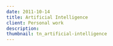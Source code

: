 ```yaml
---
date: 2011-10-14
title: Artificial Intelligence
client: Personal work
description:
thumbnail: tn_artificial-intelligence
---
```


<img srcset="/img/artificial-intelligence-1x.png 1x, /img/artificial-intelligence-2x.png 2x">
